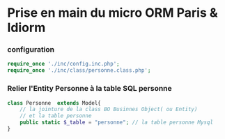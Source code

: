# Prise en main du micro ORM Paris & Idiorm

### configuration
```php
require_once './inc/config.inc.php';
require_once './inc/class/personne.class.php';
```

### Relier l'Entity Personne à la table SQL personne
```php
class Personne  extends Model{
	// la jointure de la class BO Businnes Object( ou Entity)  
    // et la table personne
	public static $_table = "personne"; // la table personne Mysql
}
```